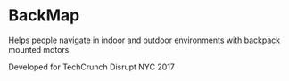 # BackMap
Helps people navigate in indoor and outdoor environments with backpack mounted motors

Developed for TechCrunch Disrupt NYC 2017
